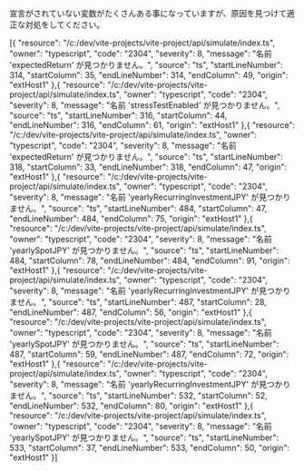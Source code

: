宣言がされていない変数がたくさんある事になっていますが、原因を見つけて適正な対処をしてください。

[{
	"resource": "/c:/dev/vite-projects/vite-project/api/simulate/index.ts",
	"owner": "typescript",
	"code": "2304",
	"severity": 8,
	"message": "名前 'expectedReturn' が見つかりません。",
	"source": "ts",
	"startLineNumber": 314,
	"startColumn": 35,
	"endLineNumber": 314,
	"endColumn": 49,
	"origin": "extHost1"
},{
	"resource": "/c:/dev/vite-projects/vite-project/api/simulate/index.ts",
	"owner": "typescript",
	"code": "2304",
	"severity": 8,
	"message": "名前 'stressTestEnabled' が見つかりません。",
	"source": "ts",
	"startLineNumber": 316,
	"startColumn": 44,
	"endLineNumber": 316,
	"endColumn": 61,
	"origin": "extHost1"
},{
	"resource": "/c:/dev/vite-projects/vite-project/api/simulate/index.ts",
	"owner": "typescript",
	"code": "2304",
	"severity": 8,
	"message": "名前 'expectedReturn' が見つかりません。",
	"source": "ts",
	"startLineNumber": 318,
	"startColumn": 33,
	"endLineNumber": 318,
	"endColumn": 47,
	"origin": "extHost1"
},{
	"resource": "/c:/dev/vite-projects/vite-project/api/simulate/index.ts",
	"owner": "typescript",
	"code": "2304",
	"severity": 8,
	"message": "名前 'yearlyRecurringInvestmentJPY' が見つかりません。",
	"source": "ts",
	"startLineNumber": 484,
	"startColumn": 47,
	"endLineNumber": 484,
	"endColumn": 75,
	"origin": "extHost1"
},{
	"resource": "/c:/dev/vite-projects/vite-project/api/simulate/index.ts",
	"owner": "typescript",
	"code": "2304",
	"severity": 8,
	"message": "名前 'yearlySpotJPY' が見つかりません。",
	"source": "ts",
	"startLineNumber": 484,
	"startColumn": 78,
	"endLineNumber": 484,
	"endColumn": 91,
	"origin": "extHost1"
},{
	"resource": "/c:/dev/vite-projects/vite-project/api/simulate/index.ts",
	"owner": "typescript",
	"code": "2304",
	"severity": 8,
	"message": "名前 'yearlyRecurringInvestmentJPY' が見つかりません。",
	"source": "ts",
	"startLineNumber": 487,
	"startColumn": 28,
	"endLineNumber": 487,
	"endColumn": 56,
	"origin": "extHost1"
},{
	"resource": "/c:/dev/vite-projects/vite-project/api/simulate/index.ts",
	"owner": "typescript",
	"code": "2304",
	"severity": 8,
	"message": "名前 'yearlySpotJPY' が見つかりません。",
	"source": "ts",
	"startLineNumber": 487,
	"startColumn": 59,
	"endLineNumber": 487,
	"endColumn": 72,
	"origin": "extHost1"
},{
	"resource": "/c:/dev/vite-projects/vite-project/api/simulate/index.ts",
	"owner": "typescript",
	"code": "2304",
	"severity": 8,
	"message": "名前 'yearlyRecurringInvestmentJPY' が見つかりません。",
	"source": "ts",
	"startLineNumber": 532,
	"startColumn": 52,
	"endLineNumber": 532,
	"endColumn": 80,
	"origin": "extHost1"
},{
	"resource": "/c:/dev/vite-projects/vite-project/api/simulate/index.ts",
	"owner": "typescript",
	"code": "2304",
	"severity": 8,
	"message": "名前 'yearlySpotJPY' が見つかりません。",
	"source": "ts",
	"startLineNumber": 533,
	"startColumn": 37,
	"endLineNumber": 533,
	"endColumn": 50,
	"origin": "extHost1"
}]